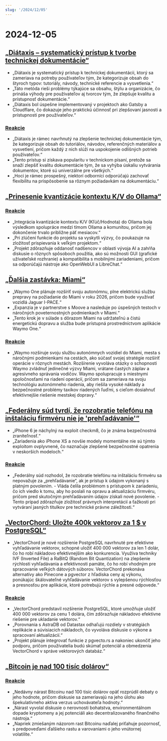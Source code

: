 ```yaml
---
slug: '/2024/12/05'
---
```


# 2024-12-05

## [„Diátaxis – systematický prístup k tvorbe technickej dokumentácie“](https://diataxis.fr/)

- „Diátaxis je systematický prístup k technickej dokumentácii, ktorý sa zameriava na potreby používateľov tým, že kategorizuje obsah do štyroch typov: tutoriály, návody, technické referencie a vysvetlenia.“
- „Táto metóda rieši problémy týkajúce sa obsahu, štýlu a organizácie, čo prináša výhody pre používateľov aj tvorcov tým, že zlepšuje kvalitu a prístupnosť dokumentácie.“
- „Diátaxis bol úspešne implementovaný v projektoch ako Gatsby a Cloudflare, čo dokazuje jeho praktickú účinnosť pri zlepšovaní jasnosti a prístupnosti pre používateľov.“

### [Reakcie](https://news.ycombinator.com/item?id=42325011)

- „Diátaxis je rámec navrhnutý na zlepšenie technickej dokumentácie tým, že kategorizuje obsah do tutoriálov, návodov, referenčných materiálov a vysvetlení, pričom každý z nich slúži na uspokojenie odlišných potrieb používateľov.“
- „Tento prístup si získava popularitu v technickom písaní, pretože sa snaží zlepšiť kvalitu dokumentácie tým, že sa vyhýba úskaliu vytvárania dokumentov, ktoré sú univerzálne pre všetkých.“
- „Hoci je rámec prospešný, niektorí odborníci odporúčajú zachovať flexibilitu na prispôsobenie sa rôznym požiadavkám na dokumentáciu.“

## [„Prinesenie kvantizácie kontextu K/V do Ollama“](https://smcleod.net/2024/12/bringing-k/v-context-quantisation-to-ollama/)

### [Reakcie](https://news.ycombinator.com/item?id=42323953)

- „Integrácia kvantizácie kontextu K/V (Kľúč/Hodnota) do Ollama bola výsledkom spolupráce medzi tímom Ollama a komunitou, pričom jej dokončenie trvalo približne päť mesiacov.“
- „Pri zlúčení funkcie do projektu sa vyskytli výzvy, čo poukazuje na zložitosť prispievania k veľkým projektom.“
- „Projekt zdôrazňuje oddanosť nadšencov v oblasti vývoja AI a zahŕňa diskusie o rôznych spôsoboch použitia, ako sú možnosti GUI (grafické užívateľské rozhranie) a kompatibilita s mobilnými zariadeniami, pričom sa odporúčajú nástroje ako OpenWebUI a LibreChat.“

## [„Ďalšia zastávka: Miami“](https://waymo.com/blog/2024/12/next-stop-miami/)

- „Waymo One plánuje rozšíriť svoju autonómnu, plne elektrickú službu prepravy na požiadanie do Miami v roku 2026, pričom bude využívať vozidlá Jaguar I-PACE.“
- „Expanzia je v partnerstve s Moove a nasleduje po úspešných testoch v náročných poveternostných podmienkach v Miami.“
- „Tento krok je v súlade s dôrazom Miami na udržateľnú a čistú energetickú dopravu a služba bude prístupná prostredníctvom aplikácie Waymo One.“

### [Reakcie](https://news.ycombinator.com/item?id=42328971)

- „Waymo rozširuje svoju službu autonómnych vozidiel do Miami, mesta s náročnými podmienkami na cestách, ako súčasť svojej stratégie rozšíriť operácie v rôznych mestách. Rozšírenie vyvoláva otázky o schopnosti Waymo zvládnuť jedinečné výzvy Miami, vrátane častých záplav a agresívneho správania vodičov. Waymo spolupracuje s miestnymi spoločnosťami na riadení operácií, pričom sa zameriava na svoju technológiu autonómneho riadenia, aby riešila vysoké náklady a bezpečnostné problémy taxíkov riadených ľuďmi, s cieľom dosiahnuť efektívnejšie riešenie mestskej dopravy.“

## [„Federálny súd tvrdí, že rozobratie telefónu na inštaláciu firmvéru nie je 'prehľadávanie'“](https://www.techdirt.com/2024/12/04/federal-court-says-dismantling-a-phone-to-install-firmware-isnt-a-search-even-if-was-done-to-facilitate-a-search/)

- „iPhone 6 je náchylný na exploit checkm8, čo je známa bezpečnostná zraniteľnosť.“
- „Zariadenia ako iPhone XS a novšie modely momentálne nie sú týmto exploitom ovplyvnené, čo naznačuje zlepšené bezpečnostné opatrenia v neskorších modeloch.“

### [Reakcie](https://news.ycombinator.com/item?id=42329005)

- „Federálny súd rozhodol, že rozobratie telefónu na inštaláciu firmvéru sa nepovažuje za „prehľadávanie“, ak je prístup k údajom vykonaný s platným povolením. - Vláda čelila problémom s prístupom k zariadeniu, čo ich viedlo k tomu, aby ho poslali na opravu a aktualizáciu firmvéru, pričom pred skutočným prehľadávaním údajov získali nové povolenie. - Tento prípad zdôrazňuje zložitosť právnych interpretácií a ťažkosti pri vytváraní jasných titulkov pre technické právne záležitosti.“

## [„VectorChord: Uložte 400k vektorov za 1 $ v PostgreSQL“](https://blog.pgvecto.rs/vectorchord-store-400k-vectors-for-1-in-postgresql)

- „VectorChord je nové rozšírenie PostgreSQL navrhnuté pre efektívne vyhľadávanie vektorov, schopné uložiť 400 000 vektorov za len 1 dolár, čo ho robí nákladovo efektívnejším ako konkurencia. Využíva techniky IVF (Inverted File) a RaBitQ (Random Bit Quantization) na zlepšenie rýchlosti vyhľadávania a efektívnosti pamäte, čo ho robí vhodným pre spracovanie veľkých dátových súborov. VectorChord prekonáva alternatívy ako Pinecone a pgvector z hľadiska ceny aj výkonu, ponúkajúc škálovateľné vyhľadávanie vektorov s vylepšenou rýchlosťou a presnosťou pre aplikácie, ktoré potrebujú rýchle a presné odpovede.“

### [Reakcie](https://news.ycombinator.com/item?id=42324059)

- „VectorChord predstavil rozšírenie PostgreSQL, ktoré umožňuje uložiť 400 000 vektorov za cenu 1 dolára, čím zdôrazňuje nákladovo efektívne riešenie pre ukladanie vektorov.“
- „Porovnania s AstraDB od Datastax odhaľujú rozdiely v stratégiách replikácie a súvisiacich nákladoch, čo vyvoláva diskusie o výkone a spracovaní aktualizácií.“
- „Projekt plánuje integrovať funkcie z pgvecto.rs a nakoniec ukončiť jeho podporu, pričom používatelia budú skúmať potenciál a obmedzenia VectorChord v správe vektorových databáz.“

## [„Bitcoin je nad 100 tisíc dolárov“](https://www.tradingview.com/symbols/BTCUSD/)

### [Reakcie](https://news.ycombinator.com/item?id=42324263)

- „Nedávny nárast Bitcoinu nad 100 tisíc dolárov opäť rozprúdil debaty o jeho hodnote, pričom diskusie sa zameriavajú na jeho úlohu ako špekulatívneho aktíva verzus uchovávateľa hodnoty.“
- „Nárast vyvolal diskusie o nerovnosti bohatstva, environmentálnom dopade kryptomeny a jej potenciáli ako decentralizovaného finančného nástroja.“
- „Napriek zmiešaným názorom rast Bitcoinu naďalej priťahuje pozornosť, s predpoveďami ďalšieho rastu a varovaniami o jeho vnútornej volatilite.“

<head>
  <meta property="og:title" content="„Diátaxis – systematický prístup k tvorbe technickej dokumentácie“" />
  <meta property="og:type" content="website" />
  <meta property="og:image" content="https://og.cho.sh/api/og/?title=%E2%80%9EDi%C3%A1taxis%20%E2%80%93%20systematick%C3%BD%20pr%C3%ADstup%20k%20tvorbe%20technickej%20dokument%C3%A1cie%E2%80%9C&subheading=%C5%A1tvrtok%205.%20decembra%202024%3A%20Hacker%20News%20Zhrnutie" />
</head>

